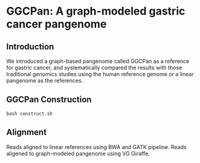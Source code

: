 # GGCPan: A graph-modeled gastric cancer pangenome
## Introduction
We introduced a graph-based pangenome called GGCPan as a reference for gastric cancer, and systematically compared the results with those traditional genomics studies using the human reference genome or a linear pangenome as the references.
## GGCPan Construction
```
bash construct.sh
```
## Alignment
Reads aligned to linear references using BWA and GATK pipeline.
Reads aligened to graph-modeled pangenome using VG Giraffe.
